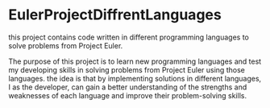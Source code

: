 # EulerProjectDiffrentLanguages

this project contains code written in different programming languages to solve problems from Project Euler. 

The purpose of this project is to learn new programming languages and test my developing skills in solving problems from Project Euler using those languages. the idea is that by implementing solutions in different languages, I as the developer, can gain a better understanding of the strengths and weaknesses of each language and improve their problem-solving skills.
